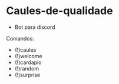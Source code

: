 # Caules-de-qualidade
  - Bot para discord

Comandos: 
  - (!)caules
  - (!)welcome
  - (!)cardapio
  - (!)random
  - (!)surprise
